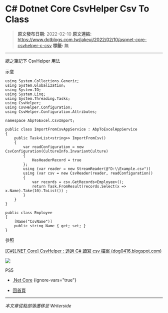 # C# Dotnet Core CsvHelper Csv To Class

> **原文發布日期:** 2022-02-10
> **原文連結:** https://www.dotblogs.com.tw/jakeuj/2022/02/10/aspnet-core-csvhelper-c-csv
> **標籤:** 無

---

總之筆記下 CsvHelper 用法

示意

```
using System.Collections.Generic;
using System.Globalization;
using System.IO;
using System.Linq;
using System.Threading.Tasks;
using CsvHelper;
using CsvHelper.Configuration;
using CsvHelper.Configuration.Attributes;

namespace AbpToExcel.CsvImport;

public class ImportFromCsvAppService : AbpToExcelAppService
{
    public Task<List<string>> ImportFromCsv()
    {
        var readConfiguration = new CsvConfiguration(CultureInfo.InvariantCulture)
        {
            HasHeaderRecord = true
        };
        using (var reader = new StreamReader(@"D:\\Example.csv"))
        using (var csv = new CsvReader(reader, readConfiguration))
        {
            var records = csv.GetRecords<Employee>();
            return Task.FromResult(records.Select(x => x.Name).Take(10).ToList()) ;
        }
    }
}

public class Employee
{
    [Name("CsvName")]
    public string Name { get; set; }
}
```

參照

[[C#][.NET Core] CsvHelper : 透過 C# 讀寫 csv 檔案 (dog0416.blogspot.com)](http://dog0416.blogspot.com/2019/11/aspnet-core-csvhelper-c-csv.html)

![](https://card.psnprofiles.com/1/jakeuj.png)

PS5

* [.Net Core](/jakeuj/Tags?qq=.Net%20Core)
{ignore-vars="true"}

* [回首頁](/jakeuj)

---

*本文章從點部落遷移至 Writerside*
